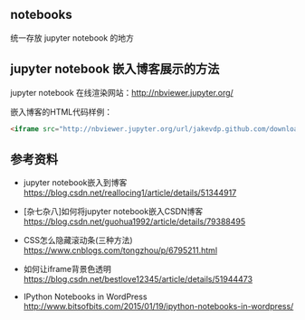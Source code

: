 ## notebooks
统一存放 jupyter notebook 的地方

## jupyter notebook 嵌入博客展示的方法
jupyter notebook 在线渲染网站：http://nbviewer.jupyter.org/

嵌入博客的HTML代码样例：
```HTML
<iframe src="http://nbviewer.jupyter.org/url/jakevdp.github.com/downloads/notebooks/XKCD_plots.ipynb" width="100%" height="10000" scrolling="no" frameborder="0" allowTransparency="true"></iframe>
```

## 参考资料
* jupyter notebook嵌入到博客  
https://blog.csdn.net/reallocing1/article/details/51344917

* [杂七杂八]如何将jupyter notebook嵌入CSDN博客  
https://blog.csdn.net/guohua1992/article/details/79388495

* CSS怎么隐藏滚动条(三种方法)  
https://www.cnblogs.com/tongzhou/p/6795211.html

* 如何让iframe背景色透明  
https://blog.csdn.net/bestlove12345/article/details/51944473

* IPython Notebooks in WordPress  
http://www.bitsofbits.com/2015/01/19/ipython-notebooks-in-wordpress/